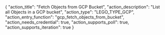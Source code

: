 {
    "action_title": "Fetch Objects from GCP Bucket",
    "action_description": "List all Objects in a GCP bucket",
    "action_type": "LEGO_TYPE_GCP",
    "action_entry_function": "gcp_fetch_objects_from_bucket",
    "action_needs_credential": true,
    "action_supports_poll": true,
    "action_supports_iteration": true
}